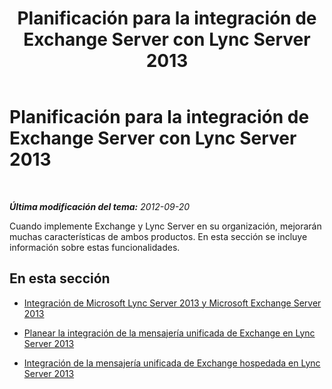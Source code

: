 ﻿---
title: Planificación para la integración de Exchange Server con Lync Server 2013
TOCTitle: Planificación para la integración de Exchange Server con Lync Server 2013
ms:assetid: 75152a25-f3cd-4134-9be7-7a0e6c5d0ed8
ms:mtpsurl: https://technet.microsoft.com/es-es/library/JJ688094(v=OCS.15)
ms:contentKeyID: 49889231
ms.date: 01/07/2017
mtps_version: v=OCS.15
ms.translationtype: HT
---

# Planificación para la integración de Exchange Server con Lync Server 2013

 

_**Última modificación del tema:** 2012-09-20_

Cuando implemente Exchange y Lync Server en su organización, mejorarán muchas características de ambos productos. En esta sección se incluye información sobre estas funcionalidades.

## En esta sección

  - [Integración de Microsoft Lync Server 2013 y Microsoft Exchange Server 2013](lync-server-2013-integrating-with-microsoft-exchange-server-2013.md)

  - [Planear la integración de la mensajería unificada de Exchange en Lync Server 2013](lync-server-2013-planning-for-exchange-unified-messaging-integration.md)

  - [Integración de la mensajería unificada de Exchange hospedada en Lync Server 2013](lync-server-2013-hosted-exchange-unified-messaging-integration.md)

